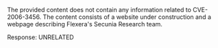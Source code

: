 The provided content does not contain any information related to CVE-2006-3456. The content consists of a website under construction and a webpage describing Flexera's Secunia Research team.

Response: UNRELATED